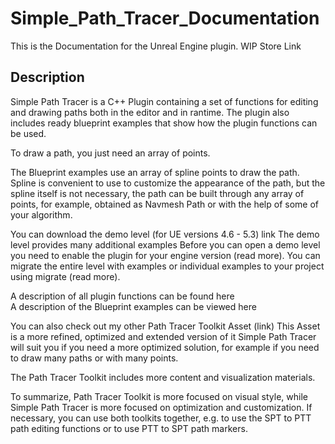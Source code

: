 # Simple_Path_Tracer_Documentation
This is the Documentation for the Unreal Engine plugin. 
WIP
Store Link

## Description
Simple Path Tracer is a C++ Plugin containing a set of functions for editing and drawing paths both in the editor and in rantime. 
The plugin also includes ready blueprint examples that show how the plugin functions can be used.

To draw a path, you just need an array of points.

The Blueprint examples use an array of spline points to draw the path. 
Spline is convenient to use to customize the appearance of the path, but the spline itself is not necessary, the path can be built through any array of points, for example, obtained as Navmesh Path or with the help of some of your algorithm.

You can download the demo level (for UE versions 4.6 - 5.3)
link
The demo level provides many additional examples
Before you can open a demo level you need to enable the plugin for your engine version (read more).
You can migrate the entire level with examples or individual examples to your project using migrate (read more).

A description of all plugin functions can be found here\
A description of the Blueprint examples can be viewed here

You can also check out my other Path Tracer Toolkit Asset (link)
This Asset is a more refined, optimized and extended version of it
Simple Path Tracer will suit you if you need a more optimized solution, for example if you need to draw many paths or with many points.

The Path Tracer Toolkit includes more content and visualization materials.

To summarize, Path Tracer Toolkit is more focused on visual style, while Simple Path Tracer is more focused on optimization and customization.
If necessary, you can use both toolkits together, e.g. to use the SPT to PTT path editing functions or to use PTT to SPT path markers. 

